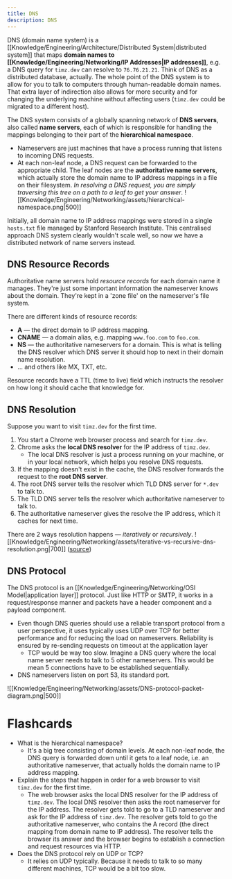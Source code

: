 ```yaml
---
title: DNS
description: DNS
---
```


DNS (domain name system) is a [[Knowledge/Engineering/Architecture/Distributed System|distributed system]] that maps **domain names to [[Knowledge/Engineering/Networking/IP Addresses|IP addresses]]**, e.g. a DNS query for `timz.dev` can resolve to `76.76.21.21`. Think of DNS as a distributed database, actually. The whole point of the DNS system is to allow for you to talk to computers through human-readable domain names. That extra layer of indirection also allows for more security and for changing the underlying machine without affecting users (`timz.dev` could be migrated to a different host).

The DNS system consists of a globally spanning network of **DNS servers**, also called **name servers**, each of which is responsible for handling the mappings belonging to their part of the **hierarchical namespace**. 
- Nameservers are just machines that have a process running that listens to incoming DNS requests.
- At each non-leaf node, a DNS request can be forwarded to the appropriate child. The leaf nodes are the **authoritative name servers**, which actually store the domain name to IP address mappings in a file on their filesystem. *In resolving a DNS request, you are simply traversing this tree on a path to a leaf to get your answer*.
![[Knowledge/Engineering/Networking/assets/hierarchical-namespace.png|500]]

Initially, all domain name to IP address mappings were stored in a single `hosts.txt` file managed by Stanford Research Institute. This centralised approach DNS system clearly wouldn't scale well, so now we have a distributed network of name servers instead.

## DNS Resource Records
Authoritative name servers hold *resource records* for each domain name it manages. They're just some important information the nameserver knows about the domain. They're kept in a 'zone file' on the nameserver's file system.

There are different kinds of resource records:
- **A** — the direct domain to IP address mapping.
- **CNAME** — a domain alias, e.g. mapping `www.foo.com` to `foo.com`.
- **NS** — the authoritative nameservers for a domain. This is what is telling the DNS resolver which DNS server it should hop to next in their domain name resolution.
- ... and others like MX, TXT, etc.

Resource records have a TTL (time to live) field which instructs the resolver on how long it should cache that knowledge for.

## DNS Resolution
Suppose you want to visit `timz.dev` for the first time.
1. You start a Chrome web browser process and search for `timz.dev`.
2. Chrome asks the **local DNS resolver** for the IP address of `timz.dev`.
    - The local DNS resolver is just a process running on your machine, or in your local network, which helps you resolve DNS requests.
3. If the mapping doesn't exist in the cache, the DNS resolver forwards the request to the **root DNS server**.
4. The root DNS server tells the resolver which TLD DNS server for `*.dev` to talk to.
5. The TLD DNS server tells the resolver which authoritative nameserver to talk to.
6. The authoritative nameserver gives the resolve the IP address, which it caches for next time.

There are 2 ways resolution happens — *iteratively* or *recursively*.
![[Knowledge/Engineering/Networking/assets/iterative-vs-recursive-dns-resolution.png|700]]
([source](https://gaia.cs.umass.edu/kurose_ross/interactive/dns_query.php))

## DNS Protocol
The DNS protocol is an [[Knowledge/Engineering/Networking/OSI Model|application layer]] protocol. Just like HTTP or SMTP, it works in a request/response manner and packets have a header component and a payload component.
- Even though DNS queries should use a reliable transport protocol from a user perspective, it uses typically uses UDP over TCP for better performance and for reducing the load on nameservers. Reliability is ensured by re-sending requests on timeout at the application layer
    - TCP would be way too slow. Imagine a DNS query where the local name server needs to talk to 5 other nameservers. This would be mean 5 connections have to be established sequentially.
- DNS nameservers listen on port 53, its standard port.

![[Knowledge/Engineering/Networking/assets/DNS-protocol-packet-diagram.png|500]]

# Flashcards
- What is the hierarchical namespace?
    - It's a big tree consisting of domain levels. At each non-leaf node, the DNS query is forwarded down until it gets to a leaf node, i.e. an authoritative nameserver, that actually holds the domain name to IP address mapping.
- Explain the steps that happen in order for a web browser to visit `timz.dev` for the first time.
    - The web browser asks the local DNS resolver for the IP address of `timz.dev`. The local DNS resolver then asks the root nameserver for the IP address. The resolver gets told to go to a TLD nameserver and ask for the IP address of `timz.dev`. The resolver gets told to go the authoritative nameserver, who contains the A record (the direct mapping from domain name to IP address). The resolver tells the browser its answer and the browser begins to establish a connection and request resources via HTTP.
- Does the DNS protocol rely on UDP or TCP?
    - It relies on UDP typically. Because it needs to talk to so many different machines, TCP would be a bit too slow.
